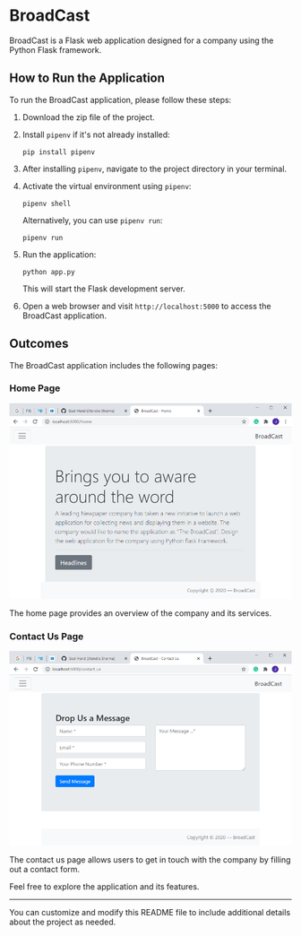 # BroadCast

BroadCast is a Flask web application designed for a company using the Python Flask framework.

## How to Run the Application

To run the BroadCast application, please follow these steps:

1. Download the zip file of the project.
2. Install `pipenv` if it's not already installed:

   ```shell
   pip install pipenv
   ```

3. After installing `pipenv`, navigate to the project directory in your terminal.
4. Activate the virtual environment using `pipenv`:

   ```shell
   pipenv shell
   ```

   Alternatively, you can use `pipenv run`:

   ```shell
   pipenv run
   ```

5. Run the application:

   ```shell
   python app.py
   ```

   This will start the Flask development server.

6. Open a web browser and visit `http://localhost:5000` to access the BroadCast application.

## Outcomes

The BroadCast application includes the following pages:

### Home Page

![Home Page](https://github.com/God-Hand/BroadCast/blob/master/outcome/home_page.PNG)

The home page provides an overview of the company and its services.

### Contact Us Page

![Contact Us Page](https://github.com/God-Hand/BroadCast/blob/master/outcome/contact_us_page.PNG)

The contact us page allows users to get in touch with the company by filling out a contact form.

Feel free to explore the application and its features.

---

You can customize and modify this README file to include additional details about the project as needed.